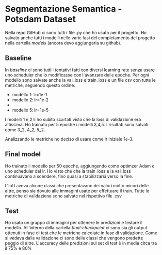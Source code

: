 # Segmentazione Semantica - Potsdam Dataset

Nella repo GitHub ci sono tutti i  file .py che ho usato per il progetto. Ho salvato anche tutti i modelli nelle varie fasi del completamento del progetto nella cartella _models_ (ancora devo aggiungerla su github). 

## Baseline

In _baseline_ ci sono tutti i tentativi fatti con diversi learning rate senza usare uno scheduler che lo modificasse con l'avanzare delle epoche.
Per ogni modello sono salvate anche la val_loss e train_loss e un file csv con tutte le metriche, seguendo questo ordine:
- modello 1: lr=1e-1
- modello 2: lr=1e-2
-
- modello 5: lr=1e-5

I modelli 1 e 2 li ho subito scartati visto che la loss di validazione era altissima.
Ho trainato per 5 epoche i modelli 3,4,5. I risultati sono salvati come 3_2, 4_2, 5_2.

Analizzando le metriche ho deciso di usare come lr iniziale 1e-3.


## Final model

Ho trainato il modello per 50 epoche, aggiungendo come optimzer Adam e uno scheduler del lr. Ho visto che che la train_loss e la val_loss continuavano a scendere, fino quasi a stabilizzarsi verso la fine.

L'IoU aveva alcune classi che presentavano dei valori molto minori delle altre, penso sia dovuto alle immagini usate per effettuare il train. Tutte le metriche di validazione sono salvate nel rispettivo file .csv

## Test

Ho usato un gruppo di immagini per ottenere le predizioni e testare il modello. All'interno della cartella _final-checkpoint_ ci sono sia gli output ottenuti in fase di test che le metriche calcolate in fase di validazione. Come si vedeva dalla validazione ci sono delle classi che vengono predette peggio di altre. L'accuracy delle predizioni sul set di test è in media circa tra il 75% e 80%
